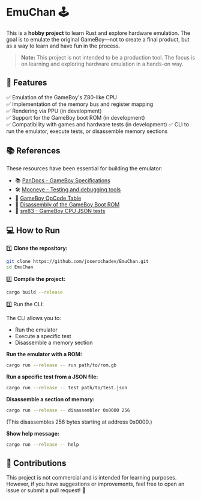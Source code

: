 # EmuChan 🕹️

This is a **hobby project** to learn Rust and explore hardware emulation. The goal is to emulate the original GameBoy—not to create a final product, but as a way to learn and have fun in the process.

> **Note:** This project is not intended to be a production tool. The focus is on learning and exploring hardware emulation in a hands-on way.

## 🚀 Features

✅ Emulation of the GameBoy's Z80-like CPU  
✅ Implementation of the memory bus and register mapping  
✅ Rendering via PPU (in development)  
✅ Support for the GameBoy boot ROM (in development)  
✅ Compatibility with games and hardware tests (in development)
✅ CLI to run the emulator, execute tests, or disassemble memory sections

## 📚 References

These resources have been essential for building the emulator:

- 📚 [PanDocs - GameBoy Specifications](https://gbdev.io/pandocs/Specifications.html)
- 🛠️ [Mooneye - Testing and debugging tools](https://github.com/Gekkio/mooneye-gb)
- 🔢 [GameBoy OpCode Table](https://izik1.github.io/gbops/index.html)
- 🏁 [Disassembly of the GameBoy Boot ROM](https://gist.github.com/drhelius/6063288)
- 🏁 [sm83 - GameBoy CPU JSON tests](https://github.com/SingleStepTests/sm83)

## 💻 How to Run

1️⃣ **Clone the repository:**

```sh
git clone https://github.com/joserochadev/EmuChan.git
cd EmuChan
```

2️⃣ **Compile the project:**

```sh
cargo build --release
```

3️⃣ Run the CLI:

The CLI allows you to:

- Run the emulator
- Execute a specific test
- Disassemble a memory section

**Run the emulator with a ROM:**

```sh
cargo run --release -- run path/to/rom.gb
```

**Run a specific test from a JSON file:**

```sh
cargo run --release -- test path/to/test.json
```

**Disassemble a section of memory:**

```sh
cargo run --release -- disassembler 0x0000 256
```

(This disassembles 256 bytes starting at address 0x0000.)

**Show help message:**

```sh
cargo run --release -- help

```

## 📌 Contributions

This project is not commercial and is intended for learning purposes. However, if you have suggestions or improvements, feel free to open an issue or submit a pull request! 🚀
